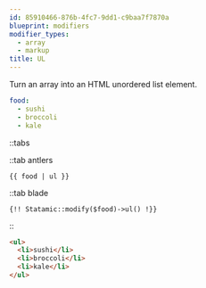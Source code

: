 ```yaml
---
id: 85910466-876b-4fc7-9dd1-c9baa7f7870a
blueprint: modifiers
modifier_types:
  - array
  - markup
title: UL
---
```

Turn an array into an HTML unordered list element.

```yaml
food:
  - sushi
  - broccoli
  - kale
```

::tabs

::tab antlers
```antlers
{{ food | ul }}
```
::tab blade
```blade
{!! Statamic::modify($food)->ul() !}}
```
::

```html
<ul>
  <li>sushi</li>
  <li>broccoli</li>
  <li>kale</li>
</ul>
```
